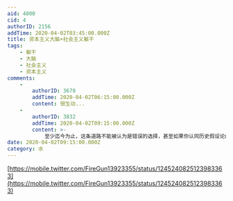 ```yaml
---
aid: 4000
cid: 4
authorID: 2156
addTime: 2020-04-02T03:45:00.000Z
title: 资本主义大脑+社会主义躯干
tags:
    - 躯干
    - 大脑
    - 社会主义
    - 资本主义
comments:
    -
        authorID: 3670
        addTime: 2020-04-02T06:15:00.000Z
        content: 很生动...
    -
        authorID: 3832
        addTime: 2020-04-02T09:15:00.000Z
        content: >-
            至少迄今为止，这条道路不能被认为是错误的选择，甚至如果你认同历史假设论的话，经济发展优先策略可能是相对优解。苏联不是共产主义，其内部对于经济体制的定义是国家资本主义，因为根据马克思的理论，社会主义的是资本主义发展的结果，这也是为何在二战时期，苏联优先扶持的是国民党而非中共。至少当前资本主义发展的内生矛盾，在国内还基本属于可控制的范围，我认为这些矛盾的控制很大程度上得益于社会主义再分配机制，只能说中国政府在合适的时间段，做了一件不算太错的事情。
date: 2020-04-02T09:15:00.000Z
category: 水
---
```


[https://mobile.twitter.com/FireGun13923355/status/1245240825123983363](https://mobile.twitter.com/FireGun13923355/status/1245240825123983363)
